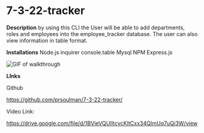# 7-3-22-tracker

**Description**
by using this CLI the User will be able to add departments, roles and employees into the employee_tracker database. The user can also view information in table format.

**Installations**
Node.js
inquirer
console.table
Mysql
NPM
Express.js

![GIF of walkthrough](.\Screenshot%2022-07-05%101737.png)

**LInks**

Github

https://github.com/prsoulman/7-3-22-tracker/

Video Link:

https://drive.google.com/file/d/1BVieVQUIltcycKltCxx34QlmUq7uQi3W/view
